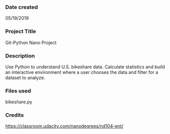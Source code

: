 ### Date created
05/19/2019

### Project Title
Git-Python Nano Project

### Description
Use Python to understand U.S. bikeshare data. Calculate statistics and build an interactive environment where a user chooses the data and filter for a dataset to analyze.

### Files used
bikeshare.py

### Credits
https://classroom.udacity.com/nanodegrees/nd104-ent/

